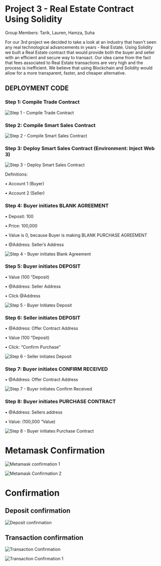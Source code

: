 # Project 3 - Real Estate Contract Using Solidity
Group Members: Tarik, Lauren, Hamza, Suha


For our 3rd project we decided to take a look at an industry that hasn't seen any real technological advancements in years - Real Estate. Using Solidity we built a Real Estate contract that would provide both the buyer and seller with an efficient and secure way to transact. Our idea came from the fact that fees associated to Real Estate transactions are very high and the process is inefficient. We believe that using Blockchain and Solidity would allow for a more transparent, faster, and cheaper alternative.

## DEPLOYMENT CODE

### Step 1: Compile Trade Contract
![Step 1 - Compile Trade Contract](https://user-images.githubusercontent.com/74984280/120895214-fac1f880-c5e9-11eb-9570-d65884b3e2b7.png)

### Step 2: Compile Smart Sales Contract 
![Step 2 - Compile Smart Sales Contract](https://user-images.githubusercontent.com/74984280/120895228-07465100-c5ea-11eb-8c38-45e47b07b4d0.png)

### Step 3: Deploy Smart Sales Contract (Environment: Inject Web 3) 
![Step 3 - Deploy Smart Sales Contract](https://user-images.githubusercontent.com/74984280/120895240-13321300-c5ea-11eb-8a34-93ce972feae7.png)

Definitions: 

•	Account 1 (Buyer)

•	Account 2 (Seller) 

### Step 4: Buyer initiates BLANK AGREEMENT 
•	Deposit: 100

•	Price: 100,000

•	Value is 0, because Buyer is making BLANK PURCHASE AGREEMENT 

•	@Address: Seller’s Address 

![Step 4 - Buyer initiates Blank Agreement](https://user-images.githubusercontent.com/74984280/120895264-2a710080-c5ea-11eb-8c44-624964052453.png)


### Step 5: Buyer initiates DEPOSIT 

•	Value (100 “Deposit)

•	@Address: Seller Address 

•	Click @Address

![Step 5 - Buyer Initiates Deposit](https://user-images.githubusercontent.com/74984280/120895268-2f35b480-c5ea-11eb-9f8f-2fd389439f80.png)


### Step 6: Seller initiates DEPOSIT 

•	@Address: Offer Contract Address 

•	Value (100 “Deposit) 

•	Click: “Confirm Purchase”

![Step 6 - Seller initiates Deposit](https://user-images.githubusercontent.com/74984280/120895275-33fa6880-c5ea-11eb-8aeb-b1f6104249da.png)

### Step 7: Buyer initiates CONFIRM RECEIVED 

•	@Address: Offer Contract Address 

![Step 7 - Buyer initiates Confirm Received](https://user-images.githubusercontent.com/74984280/120895279-38bf1c80-c5ea-11eb-9207-afe98d7253e5.png)


### Step 8: Buyer initiates PURCHASE CONTRACT 

•	@Address: Sellers address 

•	Value: (100,000 “Value) 

![Step 8 - Buyer initiates Purchase Contract](https://user-images.githubusercontent.com/74984280/120895284-3e1c6700-c5ea-11eb-8ddf-68e55ac44126.png)

# Metamask Confirmation

![Metamask confirmation 1](https://user-images.githubusercontent.com/74984280/120895599-bc2d3d80-c5eb-11eb-983a-cf88bbd07598.png)

![Metamask Confirmation 2](https://user-images.githubusercontent.com/74984280/120895601-bd5e6a80-c5eb-11eb-8707-ba23b2620065.png)


# Confirmation

## Deposit confirmation

![Deposit confirmation](https://user-images.githubusercontent.com/74984280/120895297-4eccdd00-c5ea-11eb-9cd7-3bdab94eea09.png)

## Transaction confirmation

![Transaction Confirmation](https://user-images.githubusercontent.com/74984280/120895311-59877200-c5ea-11eb-948b-3c8468871108.png)

![Transaction Confirmation 1](https://user-images.githubusercontent.com/74984280/120895315-5b513580-c5ea-11eb-9859-766fb9108330.png)



